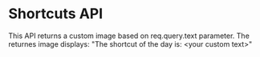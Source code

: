 # Shortcuts API

This API returns a custom image based on req.query.text parameter.
The returnes image displays: "The shortcut of the day is: \<your custom text\>"
